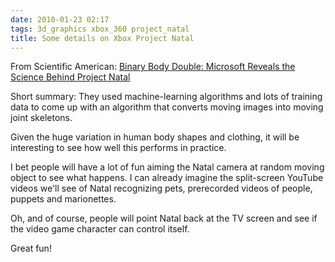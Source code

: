 ```yaml
---
date: 2010-01-23 02:17
tags: 3d_graphics xbox_360 project_natal
title: Some details on Xbox Project Natal
---
```


From Scientific American:
[Binary Body Double: Microsoft Reveals the Science Behind Project Natal](http://www.scientificamerican.com/article.cfm?id=microsoft-project-natal)

Short summary: They used machine-learning algorithms and lots of training data
to come up with an algorithm that converts moving images into moving joint
skeletons.

Given the huge variation in human body shapes and clothing, it will be
interesting to see how well this performs in practice.

I bet people will have a lot of fun aiming the Natal camera at random moving
object to see what happens. I can already imagine the split-screen YouTube
videos we'll see of Natal recognizing pets, prerecorded videos of people,
puppets and marionettes.

Oh, and of course, people will point Natal back at the TV screen and see if
the video game character can control itself.

Great fun!
